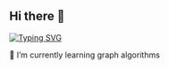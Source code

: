 ## Hi there 👋
[![Typing SVG](https://readme-typing-svg.herokuapp.com?color=%2336BCF7&lines=I+study+computer+science)](https://git.io/typing-svg)

🥰 I’m currently learning graph algorithms

<!--
**aminealist/aminealist** is a ✨ _special_ ✨ repository because its `README.md` (this file) appears on your GitHub profile.

Here are some ideas to get you started:

- 🔭 I’m currently working on ...
- 🌱 I’m currently learning ...
- 👯 I’m looking to collaborate on ...
- 🤔 I’m looking for help with ...
- 💬 Ask me about ...
- 📫 How to reach me: ...
- 😄 Pronouns: ...
- ⚡ Fun fact: ...
-->
